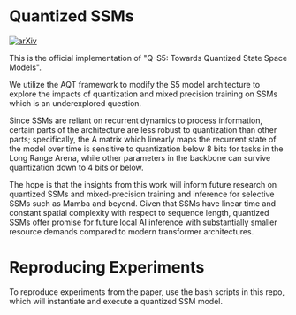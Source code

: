 # Quantized SSMs
[![arXiv](https://img.shields.io/badge/arXiv-2406.09477-b31b1b.svg)](https://arxiv.org/abs/2406.09477)

This is the official implementation of "Q-S5: Towards Quantized State Space Models".

We utilize the AQT framework to modify the S5 model architecture to explore the impacts of quantization and mixed precision training on SSMs which is an underexplored question.

Since SSMs are reliant on recurrent dynamics to process information, certain parts of the architecture are less robust to quantization than other parts; specifically, the A matrix which linearly maps the recurrent state of the model over time is sensitive to quantization below 8 bits for tasks in the Long Range Arena, while other parameters in the backbone can survive quantization down to 4 bits or below.

The hope is that the insights from this work will inform future research on quantized SSMs and mixed-precision training and inference for selective SSMs such as Mamba and beyond.
Given that SSMs have linear time and constant spatial complexity with respect to sequence length, quantized SSMs offer promise for future local AI inference with substantially smaller resource demands compared to modern transformer architectures.

# Reproducing Experiments

To reproduce experiments from the paper, use the bash scripts in this repo, which will instantiate and execute a quantized SSM model.